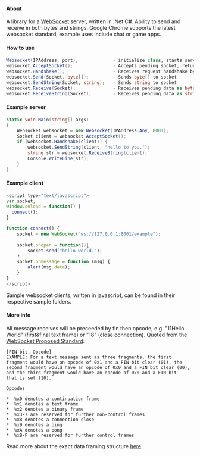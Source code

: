 #### About
A library for a [WebSocket][1] server, written in .Net C#. Ability to send and receive in both bytes and strings. 
Google Chrome supports the latest websocket standard, example uses include chat or game apps.

#### How to use
```csharp
Websocket(IPAddress, port);				- initialize class, starts server
websocket.AcceptSocket();				- Accepts pending socket, returns socket
websocket.Handshake();					- Receives request handshake bytes and sends reply, true if succeeds
websocket.Send(Socket, byte[]);			- Sends byte[] to socket
websocket.SendString(Socket, string);	- Sends string to socket
websocket.Receive(Socket);				- Receives pending data as byte[]
websocket.ReceiveString(Socket);		- Receives pending data as string
```

#### Example server
```csharp
static void Main(string[] args)
{
	Websocket websocket = new Websocket(IPAddress.Any, 8001);
	Socket client = websocket.AcceptSocket();
	if (websocket.Handshake(client)) {
		websocket.SendString(client, "hello to you.");
		string str = websocket.ReceiveString(client);
		Console.WriteLine(str);
	}
}
```

#### Example client
```javascript
<script type="text/javascript">
var socket;
window.onload = function() {
  connect();
}

function connect() {
	socket = new WebSocket("ws://127.0.0.1:8001/example");
	
	socket.onopen = function(){
		socket.send("hello world.");
	}
	socket.onmessage = function (msg) {
		alert(msg.data);
	}
}
</script>
```
Sample websocket clients, written in javascript, can be found in their respective sample folders.

#### More info

All message receives will be preceeded by fin then opcode, e.g. "11Hello World" (first&final text frame) or "18" (close connection).
Quoted from the [WebSocket Proposed Standard][3]:
```javscript
[FIN bit, Opcode]
EXAMPLE: For a text message sent as three fragments, the first
fragment would have an opcode of 0x1 and a FIN bit clear (01), the
second fragment would have an opcode of 0x0 and a FIN bit clear (00),
and the third fragment would have an opcode of 0x0 and a FIN bit
that is set (10).
      
Opcodes
      
*  %x0 denotes a continuation frame
*  %x1 denotes a text frame
*  %x2 denotes a binary frame
*  %x3-7 are reserved for further non-control frames
*  %x8 denotes a connection close
*  %x9 denotes a ping
*  %xA denotes a pong
*  %xB-F are reserved for further control frames
```
Read more about the exact data framing structure [here][4].

[1]: http://en.wikipedia.org/wiki/WebSocket
[2]: http://www.microsoft.com/en-us/download/details.aspx?id=9983
[3]: http://tools.ietf.org/html/rfc6455
[4]: http://tools.ietf.org/html/draft-ietf-hybi-thewebsocketprotocol-17#section-5.2